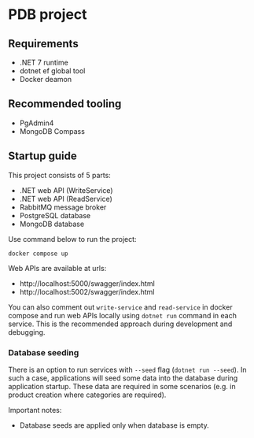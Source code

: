 # PDB project

## Requirements

- .NET 7 runtime
- dotnet ef global tool
- Docker deamon

## Recommended tooling

- PgAdmin4
- MongoDB Compass

## Startup guide

This project consists of 5 parts:

- .NET web API (WriteService)
- .NET web API (ReadService)
- RabbitMQ message broker
- PostgreSQL database
- MongoDB database

Use command below to run the project:

```shell
docker compose up
```

Web APIs are available at urls:

- http://localhost:5000/swagger/index.html
- http://localhost:5002/swagger/index.html

You can also comment out `write-service` and `read-service` in docker compose and run web APIs locally using `dotnet run` command in each service. This is the recommended approach during development and debugging.

### Database seeding

There is an option to run services with `--seed` flag (`dotnet run --seed`). In such a case, applications will seed some data into the database during application startup. These data are required in some scenarios (e.g. in product creation where categories are required).

Important notes:

- Database seeds are applied only when database is empty.
